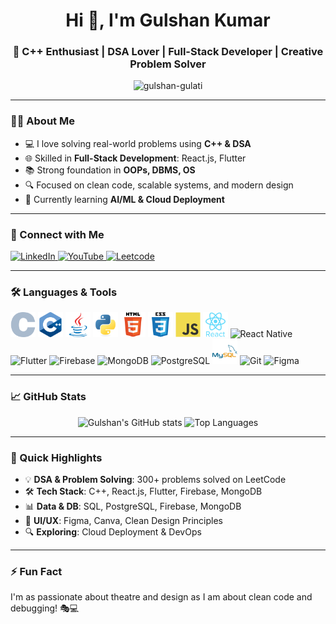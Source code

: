 <h1 align="center">Hi 👋, I'm Gulshan Kumar</h1>
<h3 align="center">🚀 C++ Enthusiast | DSA Lover | Full-Stack Developer | Creative Problem Solver</h3>

<p align="center">
  <img src="https://komarev.com/ghpvc/?username=gulshan-gulati&label=Profile%20views&color=0e75b6&style=flat" alt="gulshan-gulati" />
</p>

---

### 👨‍💻 About Me

- 💻 I love solving real-world problems using **C++ & DSA**  
- 🌐 Skilled in **Full-Stack Development**: React.js, Flutter  
- 📚 Strong foundation in **OOPs, DBMS, OS**  
- 🔍 Focused on clean code, scalable systems, and modern design  
- 🌱 Currently learning **AI/ML & Cloud Deployment**

---

### 🔗 Connect with Me

<p align="left">
  <a href="https://linkedin.com/in/gulshan-22d2004" target="_blank">
    <img src="https://raw.githubusercontent.com/rahuldkjain/github-profile-readme-generator/master/src/images/icons/Social/linked-in-alt.svg" alt="LinkedIn" height="30" width="40" />
  </a>
  <a href="https://www.youtube.com/@gulshangseries" target="_blank">
    <img src="https://raw.githubusercontent.com/rahuldkjain/github-profile-readme-generator/master/src/images/icons/Social/youtube.svg" alt="YouTube" height="30" width="40" />
  </a>
  <a href="https://leetcode.com/gulshangulati" target="_blank">
    <img src="https://raw.githubusercontent.com/rahuldkjain/github-profile-readme-generator/master/src/images/icons/Social/leet-code.svg" alt="Leetcode" height="30" width="40" />
  </a>
</p>

---

### 🛠️ Languages & Tools

<p align="left">
  <img src="https://raw.githubusercontent.com/devicons/devicon/master/icons/c/c-original.svg" alt="C" width="40" height="40"/>
  <img src="https://raw.githubusercontent.com/devicons/devicon/master/icons/cplusplus/cplusplus-original.svg" alt="C++" width="40" height="40"/>
  <img src="https://raw.githubusercontent.com/devicons/devicon/master/icons/java/java-original.svg" alt="Java" width="40" height="40"/>
  <img src="https://raw.githubusercontent.com/devicons/devicon/master/icons/python/python-original.svg" alt="Python" width="40" height="40"/>
  <img src="https://raw.githubusercontent.com/devicons/devicon/master/icons/html5/html5-original-wordmark.svg" alt="HTML5" width="40" height="40"/>
  <img src="https://raw.githubusercontent.com/devicons/devicon/master/icons/css3/css3-original-wordmark.svg" alt="CSS3" width="40" height="40"/>
  <img src="https://raw.githubusercontent.com/devicons/devicon/master/icons/javascript/javascript-original.svg" alt="JavaScript" width="40" height="40"/>
  <img src="https://raw.githubusercontent.com/devicons/devicon/master/icons/react/react-original-wordmark.svg" alt="React" width="40" height="40"/>
  <img src="https://reactnative.dev/img/header_logo.svg" alt="React Native" width="40" height="40"/>
  <img src="https://www.vectorlogo.zone/logos/flutterio/flutterio-icon.svg" alt="Flutter" width="40" height="40"/>
  <img src="https://www.vectorlogo.zone/logos/firebase/firebase-icon.svg" alt="Firebase" width="40" height="40"/>
  <img src="https://www.vectorlogo.zone/logos/mongodb/mongodb-icon.svg" alt="MongoDB" width="40" height="40"/>
  <img src="https://www.vectorlogo.zone/logos/postgresql/postgresql-icon.svg" alt="PostgreSQL" width="40" height="40"/>
  <img src="https://raw.githubusercontent.com/devicons/devicon/master/icons/mysql/mysql-original-wordmark.svg" alt="MySQL" width="40" height="40"/>
  <img src="https://www.vectorlogo.zone/logos/git-scm/git-scm-icon.svg" alt="Git" width="40" height="40"/>
  <img src="https://www.vectorlogo.zone/logos/figma/figma-icon.svg" alt="Figma" width="40" height="40"/>
</p>

---

### 📈 GitHub Stats

<p align="center">
  <img src="https://github-readme-stats.vercel.app/api?username=gulshan-gulati&show_icons=true&theme=react" alt="Gulshan's GitHub stats" />
  <img src="https://github-readme-stats.vercel.app/api/top-langs/?username=gulshan-gulati&layout=compact&theme=react" alt="Top Languages" />
</p>

---

### 🧠 Quick Highlights

- 💡 **DSA & Problem Solving**: 300+ problems solved on LeetCode  
- 🛠️ **Tech Stack**: C++, React.js, Flutter, Firebase, MongoDB  
- 📊 **Data & DB**: SQL, PostgreSQL, Firebase, MongoDB  
- 🎨 **UI/UX**: Figma, Canva, Clean Design Principles  
- 🔍 **Exploring**: Cloud Deployment & DevOps

---

### ⚡ Fun Fact

I'm as passionate about theatre and design as I am about clean code and debugging! 🎭💻
